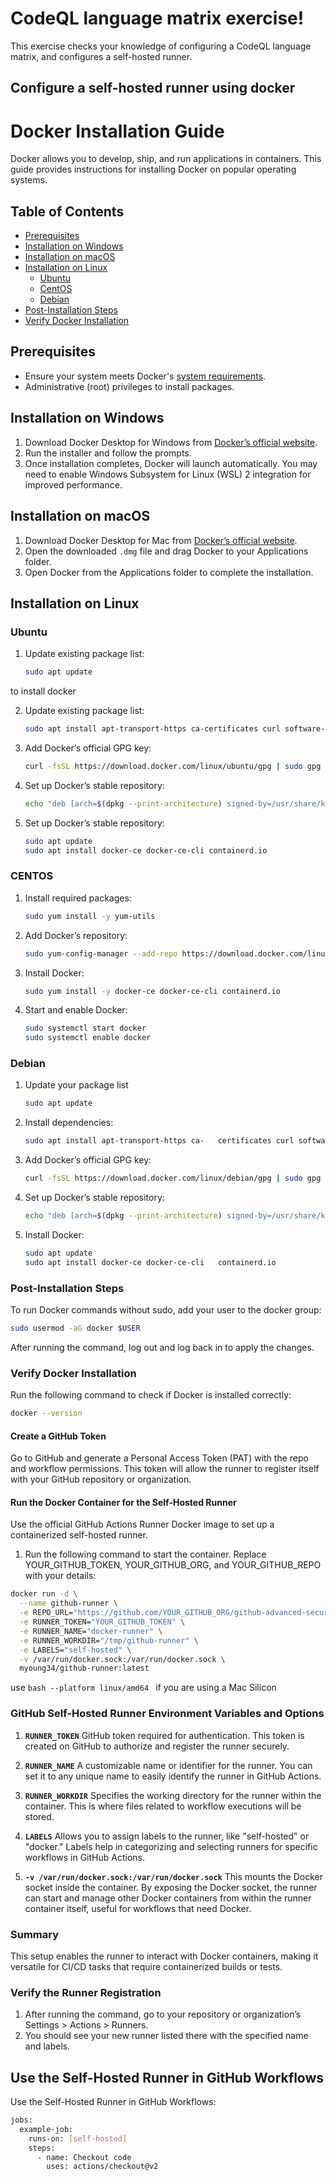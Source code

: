 # CodeQL language matrix exercise!

This exercise checks your knowledge of configuring a CodeQL language matrix, and configures a self-hosted runner.

## Configure a self-hosted runner using docker

# Docker Installation Guide

Docker allows you to develop, ship, and run applications in containers. This guide provides instructions for installing Docker on popular operating systems.

## Table of Contents
- [Prerequisites](#prerequisites)
- [Installation on Windows](#installation-on-windows)
- [Installation on macOS](#installation-on-macos)
- [Installation on Linux](#installation-on-linux)
  - [Ubuntu](#ubuntu)
  - [CentOS](#centos)
  - [Debian](#debian)
- [Post-Installation Steps](#post-installation-steps)
- [Verify Docker Installation](#verify-docker-installation)

## Prerequisites
- Ensure your system meets Docker's [system requirements](https://docs.docker.com/get-docker/).
- Administrative (root) privileges to install packages.

## Installation on Windows

1. Download Docker Desktop for Windows from [Docker’s official website](https://desktop.docker.com/win/stable/Docker%20Desktop%20Installer.exe).
2. Run the installer and follow the prompts.
3. Once installation completes, Docker will launch automatically. You may need to enable Windows Subsystem for Linux (WSL) 2 integration for improved performance.

## Installation on macOS

1. Download Docker Desktop for Mac from [Docker’s official website](https://desktop.docker.com/mac/stable/Docker.dmg).
2. Open the downloaded `.dmg` file and drag Docker to your Applications folder.
3. Open Docker from the Applications folder to complete the installation.

## Installation on Linux

### Ubuntu

1. Update existing package list:
   ```bash
   sudo apt update
to install docker

2. Update existing package list:
   ```bash
   sudo apt install apt-transport-https ca-certificates curl software-properties-common
3. Add Docker’s official GPG key:
   ```bash
   curl -fsSL https://download.docker.com/linux/ubuntu/gpg | sudo gpg --dearmor -o /usr/share/keyrings/docker-archive-keyring.gpg
4. Set up Docker’s stable repository:
   ```bash
   echo "deb [arch=$(dpkg --print-architecture) signed-by=/usr/share/keyrings/docker-archive-keyring.gpg] https://download.docker.com/linux/ubuntu $(lsb_release -cs) stable" | sudo tee /etc/apt/sources.list.d/docker.list > /dev/null
5. Set up Docker’s stable repository:
   ```bash
   sudo apt update
   sudo apt install docker-ce docker-ce-cli containerd.io
### CENTOS
1. Install required packages:
   ```bash
   sudo yum install -y yum-utils
2. Add Docker’s repository:
   ```bash
   sudo yum-config-manager --add-repo https://download.docker.com/linux/centos/docker-ce.repo
3. Install Docker:
   ```bash
   sudo yum install -y docker-ce docker-ce-cli containerd.io
4. Start and enable Docker:
   ```bash
   sudo systemctl start docker
   sudo systemctl enable docker
### Debian

1. Update your package list
   ```bash
   sudo apt update
2. Install dependencies:
   ```bash
   sudo apt install apt-transport-https ca-   certificates curl software-properties-common
3. Add Docker’s official GPG key:
   ```bash
   curl -fsSL https://download.docker.com/linux/debian/gpg | sudo gpg --dearmor -o /usr/share/keyrings/docker-archive-keyring.gpg

4. Set up Docker’s stable repository:
   ```bash
   echo "deb [arch=$(dpkg --print-architecture) signed-by=/usr/share/keyrings/docker-archive-keyring.gpg] https://download.docker.com/linux/debian $(lsb_release -cs) stable" | sudo tee /etc/apt/sources.list.d/docker.list > /dev/null
5. Install Docker:
   ```bash
   sudo apt update
   sudo apt install docker-ce docker-ce-cli   containerd.io
### Post-Installation Steps
To run Docker commands without sudo, add your user to the docker group:
   ```bash
   sudo usermod -aG docker $USER
```
After running the command, log out and log back in to apply the changes.
### Verify Docker Installation
Run the following command to check if Docker is installed correctly:
   ```bash
   docker --version
  ```
#### Create a GitHub Token
Go to GitHub and generate a Personal Access Token (PAT) with the repo and workflow permissions. This token will allow the runner to register itself with your GitHub repository or organization.
#### Run the Docker Container for the Self-Hosted Runner
Use the official GitHub Actions Runner Docker image to set up a containerized self-hosted runner.
1. Run the following command to start the container. Replace YOUR_GITHUB_TOKEN, YOUR_GITHUB_ORG, and YOUR_GITHUB_REPO with your details:
```bash
docker run -d \
  --name github-runner \
  -e REPO_URL="https://github.com/YOUR_GITHUB_ORG/github-advanced-security-codeql-demo" \
  -e RUNNER_TOKEN="YOUR_GITHUB_TOKEN" \
  -e RUNNER_NAME="docker-runner" \
  -e RUNNER_WORKDIR="/tmp/github-runner" \
  -e LABELS="self-hosted" \
  -v /var/run/docker.sock:/var/run/docker.sock \
  myoung34/github-runner:latest
```
use ```bash --platform linux/amd64 ``` if you are using a Mac Silicon
### GitHub Self-Hosted Runner Environment Variables and Options


1. **`RUNNER_TOKEN`**
   GitHub token required for authentication. This token is created on GitHub to authorize and register the runner securely.

2. **`RUNNER_NAME`**
   A customizable name or identifier for the runner. You can set it to any unique name to easily identify the runner in GitHub Actions.

3. **`RUNNER_WORKDIR`**
   Specifies the working directory for the runner within the container. This is where files related to workflow executions will be stored.

4. **`LABELS`**
   Allows you to assign labels to the runner, like "self-hosted" or "docker." Labels help in categorizing and selecting runners for specific workflows in GitHub Actions.

5. **`-v /var/run/docker.sock:/var/run/docker.sock`**
   This mounts the Docker socket inside the container. By exposing the Docker socket, the runner can start and manage other Docker containers from within the runner container itself, useful for workflows that need Docker.

### Summary
This setup enables the runner to interact with Docker containers, making it versatile for CI/CD tasks that require containerized builds or tests.

### Verify the Runner Registration

1. After running the command, go to your repository or organization’s Settings > Actions > Runners.
2. You should see your new runner listed there with the specified name and labels.
## Use the Self-Hosted Runner in GitHub Workflows
Use the Self-Hosted Runner in GitHub Workflows:
```bash
jobs:
  example-job:
    runs-on: [self-hosted]
    steps:
      - name: Checkout code
        uses: actions/checkout@v2

```